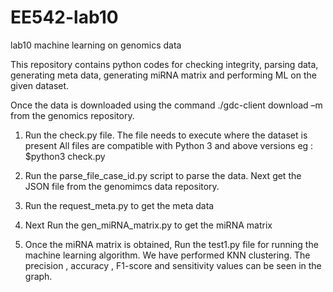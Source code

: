 # EE542-lab10
lab10 machine learning on genomics data

This repository contains python codes for checking integrity, parsing data, generating meta data, generating miRNA matrix and performing ML on the given dataset.

Once the data is downloaded using the command .<path-to-gdc-client>/gdc-client download –m <path-to-manifest-file> from the genomics repository. 
1) Run the check.py file. The file needs to execute where the dataset is present
All files are compatible with Python 3 and above versions
eg : $python3 check.py

2) Run the parse_file_case_id.py script to parse the data. 
Next get the JSON file from the genomimcs data repository. 

3) Run the request_meta.py to get the meta data

4) Next Run the gen_miRNA_matrix.py to get the miRNA matrix

5) Once the miRNA matrix is obtained, Run the test1.py file for running the machine learning algorithm. 
We have performed KNN clustering. 
The precision , accuracy , F1-score and sensitivity values can be seen in the graph. 


